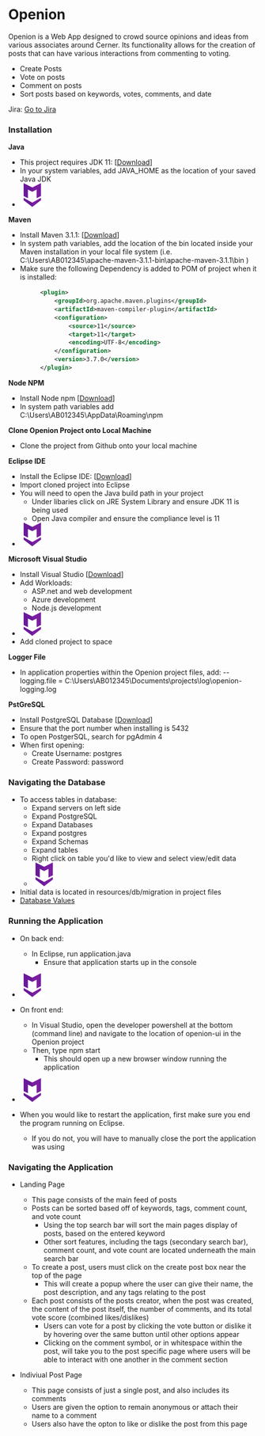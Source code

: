 # Openion

Openion is a Web App designed to crowd source opinions and ideas from various associates around Cerner. Its functionality allows for the creation of posts that can have various interactions from commenting to voting.
  - Create Posts 
  - Vote on posts
  - Comment on posts
  - Sort posts based on keywords, votes, comments, and date

Jira: [Go to Jira](https://jira2.cerner.com/browse/ACADEM-54613 "Openion Jira")

### Installation
**Java**
 - This project requires JDK 11: [[Download](https://www.oracle.com/java/technologies/javase-jdk11-downloads.html "Java Download")]
- In your system variables, add JAVA_HOME as the location of your saved Java JDK
- ![alt text](https://github.com/adam-p/markdown-here/raw/master/src/common/images/icon48.png "Logo Title Text 1")

**Maven**
   - Install Maven 3.1.1: [[Download](https://archive.apache.org/dist/maven/maven-3/ "Maven Download")]
   - In system path variables, add the location of the bin located inside your Maven installation in your local file system (i.e. C:\Users\AB012345\apache-maven-3.1.1-bin\apache-maven-3.1.1\bin )
   - Make sure the following Dependency is added to POM of project when it is installed:
   ```xml
            <plugin>
                <groupId>org.apache.maven.plugins</groupId>
                <artifactId>maven-compiler-plugin</artifactId>
                <configuration>
                    <source>11</source>
                    <target>11</target>
                    <encoding>UTF-8</encoding>
                </configuration>
                <version>3.7.0</version>
            </plugin>
```
   
**Node NPM**
   - Install Node npm [[Download](https://nodejs.org/en/download/ "Node NPM Download")]
   - In system path variables add C:\Users\AB012345\AppData\Roaming\npm 
   
**Clone Openion Project onto Local Machine**
   - Clone the project from Github onto your local machine

**Eclipse IDE**
   - Install the Eclipse IDE: [[Download](https://www.eclipse.org/downloads/ "Eclipse Download")]
   - Import cloned project into Eclipse 
   - You will need to open the Java build path in your project
      - Under libaries click on JRE System Library and ensure JDK 11 is being used
      - Open Java compiler and ensure the compliance level is 11
- ![alt text](https://github.com/adam-p/markdown-here/raw/master/src/common/images/icon48.png "Logo Title Text 1")

**Microsoft Visual Studio** 
   - Install Visual Studio [[Download](https://visualstudio.microsoft.com/vs/ "Visual Studios Download")]
   - Add Workloads: 
     - ASP.net and web development 
     - Azure development 
     - Node.js development
- ![alt text](https://github.com/adam-p/markdown-here/raw/master/src/common/images/icon48.png "Logo Title Text 1")
 - Add cloned project to space
   
**Logger File**
   - In application properties within the Openion project files, add: 
      -- logging.file = C:\Users\AB012345\Documents\projects\log\openion-logging.log

**PstGreSQL**
   - Install PostgreSQL Database [[Download](https://www.enterprisedb.com/downloads/postgres-postgresql-downloads "PostgreSQL Download")]
   - Ensure that the port number when installing is 5432
   - To open PostgerSQL, search for pgAdmin 4
   - When first opening: 
      - Create Username: postgres
      - Create Password: password
 
### Navigating the Database
- To access tables in database:
   - Expand servers on left side 
   - Expand PostgreSQL 
   - Expand Databases 
   - Expand postgres 
   - Expand Schemas 
   - Expand tables 
   - Right click on table you'd like to view and select view/edit data 
   - ![alt text](https://github.com/adam-p/markdown-here/raw/master/src/common/images/icon48.png "Logo Title Text 1")
- Initial data is located in resources/db/migration in project files 
- [Database Values](../blob/master/LICENSE)
   
### Running the Application 
- On back end: 
   - In Eclipse, run application.java 
      - Ensure that application starts up in the console 
- ![alt text](https://github.com/adam-p/markdown-here/raw/master/src/common/images/icon48.png "Logo Title Text 1")

- On front end: 
   - In Visual Studio, open the developer powershell at the bottom (command line) and navigate to the location of openion-ui in the Openion project
   - Then, type npm start
      - This should open up a new browser window running the application 
- ![alt text](https://github.com/adam-p/markdown-here/raw/master/src/common/images/icon48.png "Logo Title Text 1")
- When you would like to restart the application, first make sure you end the program running on Eclipse. 
   - If you do not, you will have to manually close the port the application was using  
   
### Navigating the Application 
   - Landing Page 
      - This page consists of the main feed of posts
      - Posts can be sorted based off of keywords, tags, comment count, and vote count 
         - Using the top search bar will sort the main pages display of posts, based on the entered keyword 
         - Other sort features, including the tags (secondary search bar), comment count, and vote count are located underneath the main search bar 
      - To create a post, users must click on the create post box near the top of the page
         - This will create a popup where the user can give their name, the post description, and any tags relating to the post
      - Each post consists of the posts creator, when the post was created, the content of the post itself, the number of comments, and its total vote score (combined likes/dislikes)
         - Users can vote for a post by clicking the vote button or dislike it by hovering over the same button until other options appear 
         - Clicking on the comment symbol, or in whitespace within the post, will take you to the post specific page where users will be able to interact with one another in the comment section 
         
   - Indiviual Post Page 
      - This page consists of just a single post, and also includes its comments 
      - Users are given the option to remain anonymous or attach their name to a comment 
      - Users also have the opton to like or dislike the post from this page 
